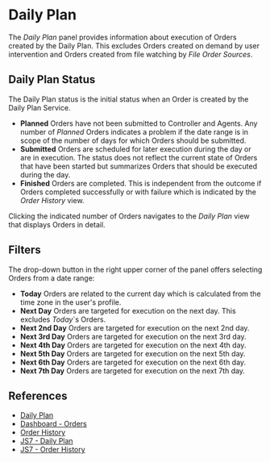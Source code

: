 # Daily Plan

The *Daily Plan* panel provides information about execution of Orders created by the Daily Plan. This excludes Orders created on demand by user intervention and Orders created from file watching by *File Order Sources*.

## Daily Plan Status

The Daily Plan status is the initial status when an Order is created by the Daily Plan Service.

- **Planned** Orders have not been submitted to Controller and Agents. Any number of *Planned* Orders indicates a problem if the date range is in scope of the number of days for which Orders should be submitted.
- **Submitted** Orders are scheduled for later execution during the day or are in execution. The status does not reflect the current state of Orders that have been started but summarizes Orders that should be executed during the day.
- **Finished** Orders are completed. This is independent from the outcome if Orders completed successfully or with failure which is indicated by the *Order History* view.

Clicking the indicated number of Orders navigates to the *Daily Plan* view that displays Orders in detail.

## Filters

The drop-down button in the right upper corner of the panel offers selecting Orders from a date range:

- **Today** Orders are related to the current day which is calculated from the time zone in the user's profile.
- **Next Day** Orders are targeted for execution on the next day. This excludes *Today*`s Orders.
- **Next 2nd Day** Orders are targeted for execution on the next 2nd day.
- **Next 3rd Day** Orders are targeted for execution on the next 3rd day.
- **Next 4th Day** Orders are targeted for execution on the next 4th day.
- **Next 5th Day** Orders are targeted for execution on the next 5th day.
- **Next 6th Day** Orders are targeted for execution on the next 6th day.
- **Next 7th Day** Orders are targeted for execution on the next 7th day.

## References

- [Daily Plan](/daily-plan)
- [Dashboard - Orders](/dashboard-orders)
- [Order History](/history-orders)
- [JS7 - Daily Plan](https://kb.sos-berlin.com/display/JS7/JS7+-+Daily+Plan)
- [JS7 - Order History](https://kb.sos-berlin.com/display/JS7/JS7+-+Order+History)
